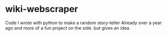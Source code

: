 # wiki-webscraper
Code I wrote with python to make a random story-teller 
Already over a year ago and more of a fun project on the side. but gives an idea.
